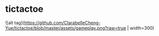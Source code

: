 # tictactoe

![alt tag](https://github.com/ClarabelleCheng-Yue/tictactoe/blob/master/assets/gameplay.png?raw=true | width=300)
